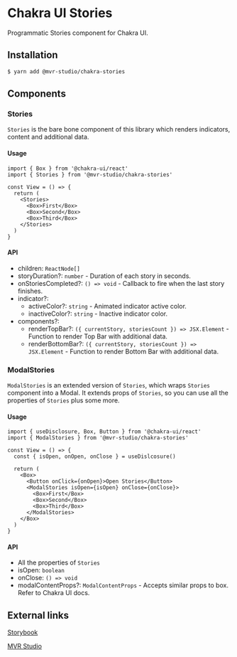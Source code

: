 # Chakra UI Stories

Programmatic Stories component for Chakra UI.

## Installation

```sh
$ yarn add @mvr-studio/chakra-stories
```

## Components

### Stories

`Stories` is the bare bone component of this library which renders indicators, content and additional data.

#### Usage

```tsx
import { Box } from '@chakra-ui/react'
import { Stories } from '@mvr-studio/chakra-stories'

const View = () => {
  return (
    <Stories>
      <Box>First</Box>
      <Box>Second</Box>
      <Box>Third</Box>
    </Stories>
  )
}
```

#### API

- children: `ReactNode[]`
- storyDuration?: `number` - Duration of each story in seconds.
- onStoriesCompleted?: `() => void` - Callback to fire when the last story finishes.
- indicator?:
  - activeColor?: `string` - Animated indicator active color.
  - inactiveColor?: `string` - Inactive indicator color.
- components?:
  - renderTopBar?: `({ currentStory, storiesCount }) => JSX.Element` - Function to render Top Bar with additional data.
  - renderBottomBar?: `({ currentStory, storiesCount }) => JSX.Element` - Function to render Bottom Bar with additional data.

### ModalStories

`ModalStories` is an extended version of `Stories`, which wraps `Stories` component into a Modal. It extends props of `Stories`, so you can use all the properties of `Stories` plus some more.

#### Usage

```tsx
import { useDisclosure, Box, Button } from '@chakra-ui/react'
import { ModalStories } from '@mvr-studio/chakra-stories'

const View = () => {
  const { isOpen, onOpen, onClose } = useDislcosure()

  return (
    <Box>
      <Button onClick={onOpen}>Open Stories</Button>
      <ModalStories isOpen={isOpen} onClose={onClose}>
        <Box>First</Box>
        <Box>Second</Box>
        <Box>Third</Box>
      </ModalStories>
    </Box>
  )
}
```

#### API

- All the properties of `Stories`
- isOpen: `boolean`
- onClose: `() => void`
- modalContentProps?: `ModalContentProps` - Accepts similar props to box. Refer to Chakra UI docs.

## External links

[Storybook](https://chakra-stories.netlify.app/)

[MVR Studio](https://mvr.studio/)
